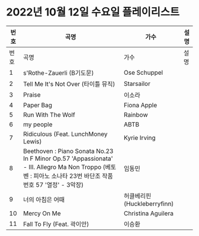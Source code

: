 # 2022년 10월 12일 수요일 플레이리스트

| 번호 | 곡명 | 가수 | 설명 |
|------|------|------|------|
| 번호 | 곡명 | 가수 | 설명 |
| 1 | s'Rothe-Zauerli (B기도문) | Ose Schuppel |  |
| 2 | Tell Me It's Not Over (타이틀 뮤직) | Starsailor |  |
| 3 | Praise | 이소라 |  |
| 4 | Paper Bag | Fiona Apple |  |
| 5 | Run With The Wolf | Rainbow |  |
| 6 | my people | ABTB |  |
| 7 | Ridiculous (Feat. LunchMoney Lewis) | Kyrie Irving |  |
| 8 | Beethoven : Piano Sonata No.23 In F Minor Op.57 'Appassionata' - III. Allegro Ma Non Troppo (베토벤 : 피아노 소나타 23번 바단조 작품번호 57 '열정' - 3악장) | 임동민 |  |
| 9 | 너의 아침은 어때 | 허클베리핀 (Huckleberryfinn) |  |
| 10 | Mercy On Me | Christina Aguilera |  |
| 11 | Fall To Fly (Feat. 곽이안) | 이승환 |  |
